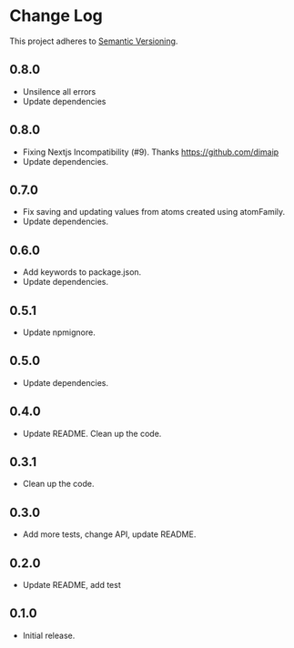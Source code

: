 # Change Log
This project adheres to [Semantic Versioning](http://semver.org/).

## 0.8.0

* Unsilence all errors
* Update dependencies

## 0.8.0

* Fixing Nextjs Incompatibility (#9). Thanks https://github.com/dimaip 
* Update dependencies.

## 0.7.0

* Fix saving and updating values from atoms created using atomFamily.
* Update dependencies.

## 0.6.0

* Add keywords to package.json.
* Update dependencies.

## 0.5.1

* Update npmignore.

## 0.5.0

* Update dependencies.

## 0.4.0

* Update README. Clean up the code.

## 0.3.1

* Clean up the code.

## 0.3.0

* Add more tests, change API, update README.

## 0.2.0

* Update README, add test

## 0.1.0

* Initial release.
